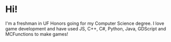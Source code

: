 # Hi!
I'm a freshman in UF Honors going for my Computer Science degree. 
I love game development and have used JS, C++, C#, Python, Java, GDScript and MCFunctions to make games!